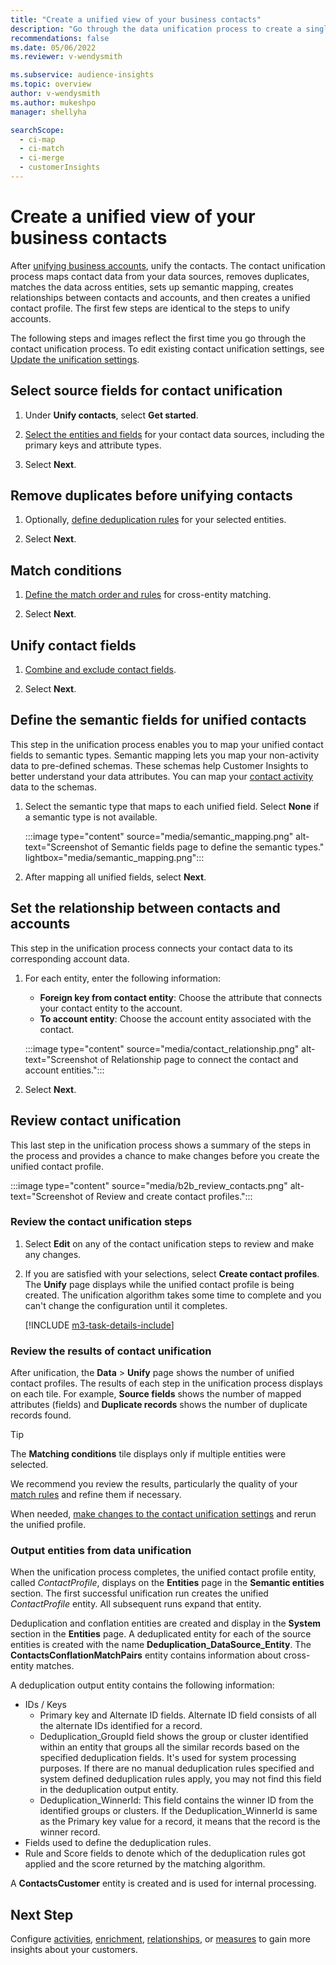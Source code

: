 ```yaml
---
title: "Create a unified view of your business contacts"
description: "Go through the data unification process to create a single master dataset of contacts."
recommendations: false
ms.date: 05/06/2022
ms.reviewer: v-wendysmith

ms.subservice: audience-insights
ms.topic: overview
author: v-wendysmith
ms.author: mukeshpo
manager: shellyha

searchScope: 
  - ci-map
  - ci-match
  - ci-merge
  - customerInsights
---
```


# Create a unified view of your business contacts

After [unifying business accounts](map-entities.md), unify the contacts. The contact unification process maps contact data from your data sources, removes duplicates, matches the data across entities, sets up semantic mapping, creates relationships between contacts and accounts, and then creates a unified contact profile. The first few steps are identical to the steps to unify accounts.

The following steps and images reflect the first time you go through the contact unification process. To edit existing contact unification settings, see [Update the unification settings](data-unification-update.md).

## Select source fields for contact unification

1. Under **Unify contacts**, select **Get started**.

1. [Select the entities and fields](map-entities.md) for your contact data sources, including the primary keys and attribute types.

1. Select **Next**.

## Remove duplicates before unifying contacts

1. Optionally, [define deduplication rules](remove-duplicates.md) for your selected entities.

1. Select **Next**.

## Match conditions

1. [Define the match order and rules](match-entities.md) for cross-entity matching.

1. Select **Next**.

## Unify contact fields

1. [Combine and exclude contact fields](merge-entities.md).

1. Select **Next**.

## Define the semantic fields for unified contacts

This step in the unification process enables you to map your unified contact fields to semantic types. Semantic mapping lets you map your non-activity data to pre-defined schemas. These schemas help Customer Insights to better understand your data attributes. You can map your [contact activity](activities.md#define-a-contact-activity) data to the schemas.

1. Select the semantic type that maps to each unified field. Select **None** if a semantic type is not available.

   :::image type="content" source="media/semantic_mapping.png" alt-text="Screenshot of Semantic fields page to define the semantic types." lightbox="media/semantic_mapping.png":::

1. After mapping all unified fields, select **Next**.

## Set the relationship between contacts and accounts

This step in the unification process connects your contact data to its corresponding account data.

1. For each entity, enter the following information:

   - **Foreign key from contact entity**: Choose the attribute that connects your contact entity to the account.
   - **To account entity**: Choose the account entity associated with the contact.

   :::image type="content" source="media/contact_relationship.png" alt-text="Screenshot of Relationship page to connect the contact and account entities.":::

1. Select **Next**.

## Review contact unification

This last step in the unification process shows a summary of the steps in the process and provides a chance to make changes before you create the unified contact profile.

:::image type="content" source="media/b2b_review_contacts.png" alt-text="Screenshot of Review and create contact profiles.":::

### Review the contact unification steps

1. Select **Edit** on any of the contact unification steps to review and make any changes.

1. If you are satisfied with your selections, select **Create contact profiles**. The **Unify** page displays while the unified contact profile is being created. The unification algorithm takes some time to complete and you can't change the configuration until it completes.

   [!INCLUDE [m3-task-details-include](includes/m3-task-details.md)]

### Review the results of contact unification

After unification, the **Data** > **Unify** page shows the number of unified contact profiles. The results of each step in the unification process displays on each tile. For example, **Source fields** shows the number of mapped attributes (fields) and **Duplicate records** shows the number of duplicate records found.

> [!TIP]
> The **Matching conditions** tile displays only if multiple entities were selected.

We recommend you review the results, particularly the quality of your [match rules](data-unification-update.md#manage-match-rules) and refine them if necessary.

When needed, [make changes to the contact unification settings](data-unification-update.md) and rerun the unified profile.

### Output entities from data unification

When the unification process completes, the unified contact profile entity, called *ContactProfile*, displays on the **Entities** page in the **Semantic entities** section. The first successful unification run creates the unified *ContactProfile* entity. All subsequent runs expand that entity.

Deduplication and conflation entities are created and display in the **System** section in the **Entities** page. A deduplicated entity for each of the source entities is created with the name **Deduplication_DataSource_Entity**. The **ContactsConflationMatchPairs** entity contains information about cross-entity matches.

A deduplication output entity contains the following information:
- IDs / Keys
  - Primary key and Alternate ID fields. Alternate ID field consists of all the alternate IDs identified for a record.
  - Deduplication_GroupId field shows the group or cluster identified within an entity that groups all the similar records based on the specified deduplication fields. It's used for system processing purposes. If there are no manual deduplication rules specified and system defined deduplication rules apply, you may not find this field in the deduplication output entity.
  - Deduplication_WinnerId: This field contains the winner ID from the identified groups or clusters. If the Deduplication_WinnerId is same as the Primary key value for a record, it means that the record is the winner record.
- Fields used to define the deduplication rules.
- Rule and Score fields to denote which of the deduplication rules got applied and the score returned by the matching algorithm.

A **ContactsCustomer** entity is created and is used for internal processing.

## Next Step

Configure [activities](activities.md), [enrichment](enrichment-hub.md), [relationships](relationships.md), or [measures](measures.md) to gain more insights about your customers.
